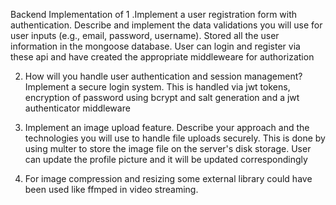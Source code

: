 Backend Implementation of 
	1 .Implement a user registration form with authentication. Describe and implement the data validations you will use for user inputs (e.g., email, password, username).
     Stored all the user information in the mongoose database. User can login and register via these api and have created the appropriate middleweare for authorization

  2. How will you handle user authentication and session management? Implement a secure login system.
      This is handled via jwt tokens, encryption of password using bcrypt and salt generation and a jwt authenticator middleware

  3.  	Implement an image upload feature. Describe your approach and the technologies you will use to handle file uploads securely. 
      This is done by using multer to store the image file on the server's disk storage. User can update the profile picture and it will be updated correspondingly
  4. For image compression and resizing some external library could have been used like ffmped in video streaming. 
